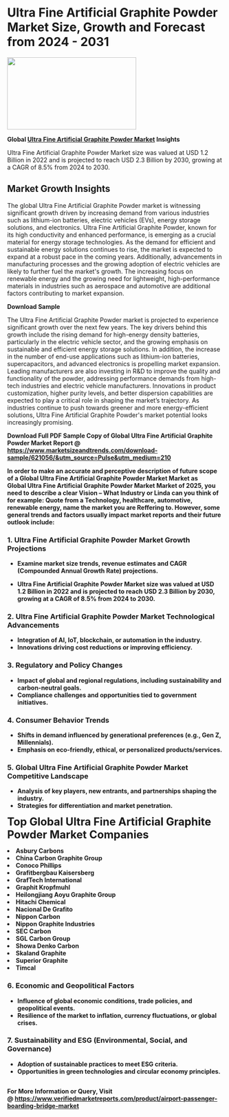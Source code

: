 <H1>Ultra Fine Artificial Graphite Powder Market Size, Growth and Forecast from 2024 - 2031</H1><img class="aligncenter size-medium wp-image-584254" src="https://thirdeyenews.in/wp-content/uploads/2024/09/Global-Market-Research-300x168.jpeg" alt="" width="300" height="168" /><p><strong>Global&nbsp;<a href="https://www.marketsizeandtrends.com/download-sample/621056/&amp;utm_source=Pulse&amp;utm_medium=210">Ultra Fine Artificial Graphite Powder Market</a> Insights</strong></p><p>Ultra Fine Artificial Graphite Powder Market size was valued at USD 1.2 Billion in 2022 and is projected to reach USD 2.3 Billion by 2030, growing at a CAGR of 8.5% from 2024 to 2030.</p><p><h2>Market Growth Insights</h2> <p>The global Ultra Fine Artificial Graphite Powder market is witnessing significant growth driven by increasing demand from various industries such as lithium-ion batteries, electric vehicles (EVs), energy storage solutions, and electronics. Ultra Fine Artificial Graphite Powder, known for its high conductivity and enhanced performance, is emerging as a crucial material for energy storage technologies. As the demand for efficient and sustainable energy solutions continues to rise, the market is expected to expand at a robust pace in the coming years. Additionally, advancements in manufacturing processes and the growing adoption of electric vehicles are likely to further fuel the market's growth. The increasing focus on renewable energy and the growing need for lightweight, high-performance materials in industries such as aerospace and automotive are additional factors contributing to market expansion.</p> <p><strong>Download Sample</strong></p> <p>The Ultra Fine Artificial Graphite Powder market is projected to experience significant growth over the next few years. The key drivers behind this growth include the rising demand for high-energy density batteries, particularly in the electric vehicle sector, and the growing emphasis on sustainable and efficient energy storage solutions. In addition, the increase in the number of end-use applications such as lithium-ion batteries, supercapacitors, and advanced electronics is propelling market expansion. Leading manufacturers are also investing in R&D to improve the quality and functionality of the powder, addressing performance demands from high-tech industries and electric vehicle manufacturers. Innovations in product customization, higher purity levels, and better dispersion capabilities are expected to play a critical role in shaping the market’s trajectory. As industries continue to push towards greener and more energy-efficient solutions, Ultra Fine Artificial Graphite Powder's market potential looks increasingly promising.</p> <p><strong></p><p><span class=""><strong>Download Full PDF Sample Copy of Global Ultra Fine Artificial Graphite Powder Market Report</strong> @ <a href="https://www.marketsizeandtrends.com/download-sample/621056/&amp;utm_source=Pulse&amp;utm_medium=210" target="_blank">https://www.marketsizeandtrends.com/download-sample/621056/&amp;utm_source=Pulse&amp;utm_medium=210</a></span></p><p>In order to make an accurate and perceptive description of future scope of a Global&nbsp;Ultra Fine Artificial Graphite Powder Market Market as Global&nbsp;Ultra Fine Artificial Graphite Powder Market Market of 2025, you need to describe a clear Vision &ndash; What Industry or Linda can you think of for example: Quote from a Technology, healthcare, automotive, renewable energy, name the market you are Reffering to. However, some general trends and factors usually impact market reports and their future outlook include:</p><h3>1.&nbsp;<strong>Ultra Fine Artificial Graphite Powder Market Growth Projections</strong></h3><ul><li>Examine market size trends, revenue estimates and CAGR (Compounded Annual Growth Rate) projections.</li><li><p>Ultra Fine Artificial Graphite Powder Market size was valued at USD 1.2 Billion in 2022 and is projected to reach USD 2.3 Billion by 2030, growing at a CAGR of 8.5% from 2024 to 2030.</p></li></ul><h3>2.&nbsp;<strong>Ultra Fine Artificial Graphite Powder Market Technological Advancements</strong></h3><ul><li>Integration of AI, IoT, blockchain, or automation in the industry.</li><li>Innovations driving cost reductions or improving efficiency.</li></ul><h3>3.&nbsp;<strong>Regulatory and Policy Changes</strong></h3><ul><li>Impact of global and regional regulations, including sustainability and carbon-neutral goals.</li><li>Compliance challenges and opportunities tied to government initiatives.</li></ul><h3>4.&nbsp;<strong>Consumer Behavior Trends</strong></h3><ul><li>Shifts in demand influenced by generational preferences (e.g., Gen Z, Millennials).</li><li>Emphasis on eco-friendly, ethical, or personalized products/services.</li></ul><h3>5.&nbsp;<strong>Global Ultra Fine Artificial Graphite Powder Market Competitive Landscape</strong></h3><ul><li>Analysis of key players, new entrants, and partnerships shaping the industry.</li><li>Strategies for differentiation and market penetration.</li></ul><p data-pm-slice="1 1 []"><span style="color: inherit; font-family: inherit; font-size: 25px;">Top Global Ultra Fine Artificial Graphite Powder Market Companies</span></p><div class="" data-test-id=""><p><li>Asbury Carbons</li><li> China Carbon Graphite Group</li><li> Conoco Phillips</li><li> Grafitbergbau Kaisersberg</li><li> GrafTech International</li><li> Graphit Kropfmuhl</li><li> Heilongjiang Aoyu Graphite Group</li><li> Hitachi Chemical</li><li> Nacional De Grafito</li><li> Nippon Carbon</li><li> Nippon Graphite Industries</li><li> SEC Carbon</li><li> SGL Carbon Group</li><li> Showa Denko Carbon</li><li> Skaland Graphite</li><li> Superior Graphite</li><li> Timcal</li></p></div><h3>6.&nbsp;<strong>Economic and Geopolitical Factors</strong></h3><ul><li>Influence of global economic conditions, trade policies, and geopolitical events.</li><li>Resilience of the market to inflation, currency fluctuations, or global crises.</li></ul><h3>7.&nbsp;<strong>Sustainability and ESG (Environmental, Social, and Governance)</strong></h3><ul><li>Adoption of sustainable practices to meet ESG criteria.</li><li>Opportunities in green technologies and circular economy principles.</li></ul><h2><strong style="font-size: 14px;">For More Information or Query, Visit @&nbsp;</strong><a style="background-color: #ffffff; font-size: 14px;" href="https://www.marketsizeandtrends.com/report/ultra-fine-artificial-graphite-powder-market/" target="_blank">https://www.verifiedmarketreports.com/product/airport-passenger-boarding-bridge-market</a></h2>
